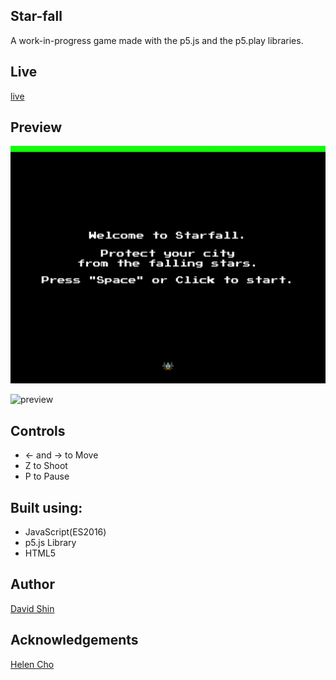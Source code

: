 ## Star-fall

A work-in-progress game made with the p5.js and the p5.play libraries.
## Live
[live](davidsh.in/star-fall)

## Preview

![preview](./assets/preview/preview1.gif)

![preview](./assets/preview/preview2.gif)

## Controls
* ← and → to Move
* Z to Shoot
* P to Pause

## Built using:

* JavaScript(ES2016)
* p5.js Library
* HTML5

## Author

[David Shin](https://github.com/davidyshin)

## Acknowledgements

[Helen Cho](https://github.com/helencho)
